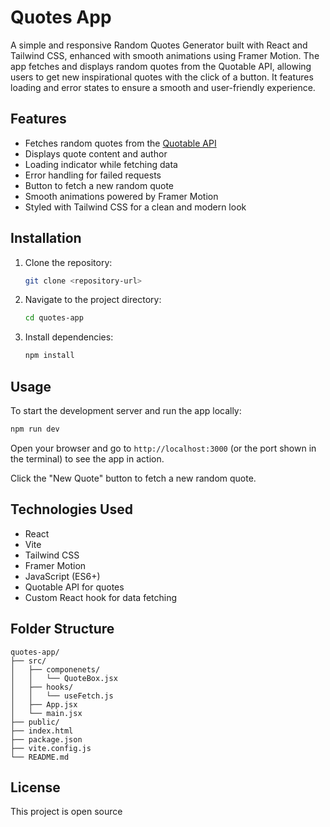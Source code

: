 # Quotes App

A simple and responsive Random Quotes Generator built with React and Tailwind CSS, enhanced with smooth animations using Framer Motion. The app fetches and displays random quotes from the Quotable API, allowing users to get new inspirational quotes with the click of a button. It features loading and error states to ensure a smooth and user-friendly experience.

## Features

- Fetches random quotes from the [Quotable API](https://api.quotable.io/random)
- Displays quote content and author
- Loading indicator while fetching data
- Error handling for failed requests
- Button to fetch a new random quote
- Smooth animations powered by Framer Motion
- Styled with Tailwind CSS for a clean and modern look

## Installation

1. Clone the repository:
   ```bash
   git clone <repository-url>
   ```
2. Navigate to the project directory:
   ```bash
   cd quotes-app
   ```
3. Install dependencies:
   ```bash
   npm install
   ```

## Usage

To start the development server and run the app locally:

```bash
npm run dev
```

Open your browser and go to `http://localhost:3000` (or the port shown in the terminal) to see the app in action.

Click the "New Quote" button to fetch a new random quote.

## Technologies Used

- React
- Vite
- Tailwind CSS
- Framer Motion
- JavaScript (ES6+)
- Quotable API for quotes
- Custom React hook for data fetching

## Folder Structure

```
quotes-app/
├── src/
│   ├── componenets/
│   │   └── QuoteBox.jsx
│   ├── hooks/
│   │   └── useFetch.js
│   ├── App.jsx
│   └── main.jsx
├── public/
├── index.html
├── package.json
├── vite.config.js
└── README.md
```

## License

This project is open source
